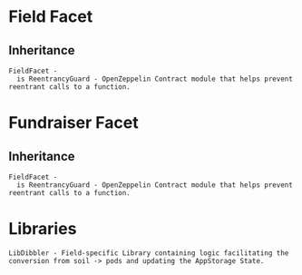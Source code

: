 # Field Facet

## Inheritance

```
FieldFacet - 
  is ReentrancyGuard - OpenZeppelin Contract module that helps prevent reentrant calls to a function.
```

# Fundraiser Facet

## Inheritance

```
FieldFacet - 
  is ReentrancyGuard - OpenZeppelin Contract module that helps prevent reentrant calls to a function.
```


# Libraries

```
LibDibbler - Field-specific Library containing logic facilitating the conversion from soil -> pods and updating the AppStorage State. 
```
